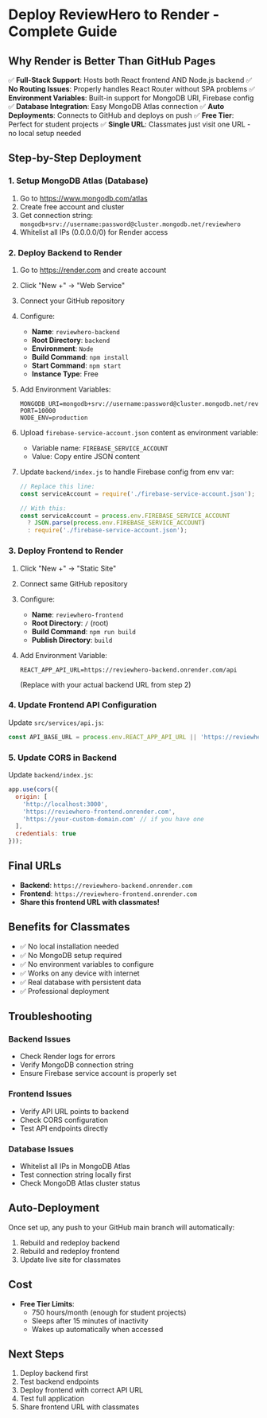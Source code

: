 # Deploy ReviewHero to Render - Complete Guide

## Why Render is Better Than GitHub Pages

✅ **Full-Stack Support**: Hosts both React frontend AND Node.js backend
✅ **No Routing Issues**: Properly handles React Router without SPA problems
✅ **Environment Variables**: Built-in support for MongoDB URI, Firebase config
✅ **Database Integration**: Easy MongoDB Atlas connection
✅ **Auto Deployments**: Connects to GitHub and deploys on push
✅ **Free Tier**: Perfect for student projects
✅ **Single URL**: Classmates just visit one URL - no local setup needed

## Step-by-Step Deployment

### 1. Setup MongoDB Atlas (Database)
1. Go to https://www.mongodb.com/atlas
2. Create free account and cluster
3. Get connection string: `mongodb+srv://username:password@cluster.mongodb.net/reviewhero`
4. Whitelist all IPs (0.0.0.0/0) for Render access

### 2. Deploy Backend to Render
1. Go to https://render.com and create account
2. Click "New +" → "Web Service"
3. Connect your GitHub repository
4. Configure:
   - **Name**: `reviewhero-backend`
   - **Root Directory**: `backend`
   - **Environment**: `Node`
   - **Build Command**: `npm install`
   - **Start Command**: `npm start`
   - **Instance Type**: Free

5. Add Environment Variables:
   ```
   MONGODB_URI=mongodb+srv://username:password@cluster.mongodb.net/reviewhero
   PORT=10000
   NODE_ENV=production
   ```

6. Upload `firebase-service-account.json` content as environment variable:
   - Variable name: `FIREBASE_SERVICE_ACCOUNT`
   - Value: Copy entire JSON content

7. Update `backend/index.js` to handle Firebase config from env var:
   ```javascript
   // Replace this line:
   const serviceAccount = require('./firebase-service-account.json');
   
   // With this:
   const serviceAccount = process.env.FIREBASE_SERVICE_ACCOUNT 
     ? JSON.parse(process.env.FIREBASE_SERVICE_ACCOUNT)
     : require('./firebase-service-account.json');
   ```

### 3. Deploy Frontend to Render
1. Click "New +" → "Static Site"
2. Connect same GitHub repository
3. Configure:
   - **Name**: `reviewhero-frontend`
   - **Root Directory**: `/` (root)
   - **Build Command**: `npm run build`
   - **Publish Directory**: `build`

4. Add Environment Variable:
   ```
   REACT_APP_API_URL=https://reviewhero-backend.onrender.com/api
   ```
   (Replace with your actual backend URL from step 2)

### 4. Update Frontend API Configuration
Update `src/services/api.js`:
```javascript
const API_BASE_URL = process.env.REACT_APP_API_URL || 'https://reviewhero-backend.onrender.com/api';
```

### 5. Update CORS in Backend
Update `backend/index.js`:
```javascript
app.use(cors({
  origin: [
    'http://localhost:3000',
    'https://reviewhero-frontend.onrender.com',
    'https://your-custom-domain.com' // if you have one
  ],
  credentials: true
}));
```

## Final URLs
- **Backend**: `https://reviewhero-backend.onrender.com`
- **Frontend**: `https://reviewhero-frontend.onrender.com`
- **Share this frontend URL with classmates!**

## Benefits for Classmates
- ✅ No local installation needed
- ✅ No MongoDB setup required
- ✅ No environment variables to configure
- ✅ Works on any device with internet
- ✅ Real database with persistent data
- ✅ Professional deployment

## Troubleshooting

### Backend Issues
- Check Render logs for errors
- Verify MongoDB connection string
- Ensure Firebase service account is properly set

### Frontend Issues
- Verify API URL points to backend
- Check CORS configuration
- Test API endpoints directly

### Database Issues
- Whitelist all IPs in MongoDB Atlas
- Test connection string locally first
- Check MongoDB Atlas cluster status

## Auto-Deployment
Once set up, any push to your GitHub main branch will automatically:
1. Rebuild and redeploy backend
2. Rebuild and redeploy frontend
3. Update live site for classmates

## Cost
- **Free Tier Limits**:
  - 750 hours/month (enough for student projects)
  - Sleeps after 15 minutes of inactivity
  - Wakes up automatically when accessed

## Next Steps
1. Deploy backend first
2. Test backend endpoints
3. Deploy frontend with correct API URL
4. Test full application
5. Share frontend URL with classmates
